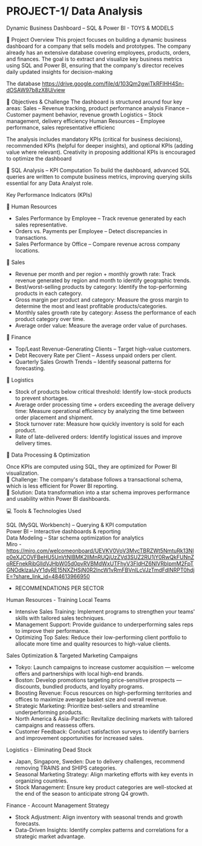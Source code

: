 # PROJECT-1/ Data Analysis
Dynamic Business Dashboard – SQL & Power BI - TOYS & MODELS

📌 Project Overview
This project focuses on building a dynamic business dashboard for a company that sells models and prototypes. The company already has an extensive database covering employees, products, orders, and finances. The goal is to extract and visualize key business metrics using SQL and Power BI, ensuring that the company's director receives daily updated insights for decision-making

The database https://drive.google.com/file/d/103Qm2gwiTkRFlHH4Sn-dOSAW97b8zX8U/view

🎯 Objectives & Challenge
The dashboard is structured around four key areas:
Sales – Revenue tracking, product performance analysis
Finance – Customer payment behavior, revenue growth
Logistics – Stock management, delivery efficiency
Human Resources – Employee performance, sales representative efficienc

The analysis includes mandatory KPIs (critical for business decisions), recommended KPIs (helpful for deeper insights), and optional KPIs (adding value where relevant). Creativity in proposing additional KPIs is encouraged to optimize the dashboard

🔎 SQL Analysis – KPI Computation
To build the dashboard, advanced SQL queries are written to compute business metrics, improving querying skills essential for any Data Analyst role.

Key Performance Indicators (KPIs)

📌 Human Resources

+ Sales Performance by Employee – Track revenue generated by each sales representative. <br>
+ Orders vs. Payments per Employee – Detect discrepancies in transactions. <br>
+ Sales Performance by Office – Compare revenue across company locations. <br>

📌 Sales

+ Revenue per month and per region + monthly growth rate: Track revenue generated by region and month to identify geographic trends. <br>
+ Best/worst-selling products by category: Identify the top-performing products in each category. <br>
+ Gross margin per product and category: Measure the gross margin to determine the most and least profitable products/categories. <br>
+ Monthly sales growth rate by category: Assess the performance of each product category over time. <br>
+ Average order value: Measure the average order value of purchases. <br>


📌 Finance

+  Top/Least Revenue-Generating Clients – Target high-value customers. <br>
+  Debt Recovery Rate per Client – Assess unpaid orders per client. <br>
+  Quarterly Sales Growth Trends – Identify seasonal patterns for forecasting. <br>

📌 Logistics

+ Stock of products below critical threshold: Identify low-stock products to prevent shortages.
+ Average order processing time + orders exceeding the average delivery time: Measure operational efficiency by analyzing the time between order placement and shipment.
+ Stock turnover rate: Measure how quickly inventory is sold for each product.
+ Rate of late-delivered orders: Identify logistical issues and improve delivery times.


🚀 Data Processing & Optimization

Once KPIs are computed using SQL, they are optimized for Power BI visualization. <br>
📌 Challenge: The company's database follows a transactional schema, which is less efficient for Power BI reporting. <br>
📌 Solution: Data transformation into a star schema improves performance and usability within Power BI dashboards. <br>

💻 Tools & Technologies Used

 SQL (MySQL Workbench) – Querying & KPI computation <br>
 Power BI – Interactive dashboards & reporting <br>
 Data Modeling – Star schema optimization for analytics <br>
 Miro - <br> https://miro.com/welcomeonboard/UEVKV0VoV3MvcTBRZWt5NmtuRk13Nlp0eXJCOVFBeHU5UnVtNlBMK2llMnRUQjUzZVd3SUZ2RU1jY0RwQkFUNnZoREFnekRibGlldVJHbW05d0pvRVBMdWxUTFhyV3FIdHZ6NlVRblpmM2FpTGNOdklzalJyY1dyRE15NXZHSjN0R2lncW1vRmFBVnlLcVJzTmdFdlNRPT0hdjE=?share_link_id=484613966950
 

+ RECOMMENDATIONS PER SECTOR

Human Resources - Training Local Teams
- Intensive Sales Training: Implement programs to strengthen your teams' skills with tailored sales techniques.
- Management Support: Provide guidance to underperforming sales reps to improve their performance.
- Optimizing Top Sales: Reduce their low-performing client portfolio to allocate more time and quality resources to high-value clients.

Sales Optimization & Targeted Marketing Campaigns
- Tokyo: Launch campaigns to increase customer acquisition — welcome offers and partnerships with local high-end brands.
- Boston: Develop promotions targeting price-sensitive prospects — discounts, bundled products, and loyalty programs.
- Boosting Revenue: Focus resources on high-performing territories and offices to maximize average basket size and overall revenue.
- Strategic Marketing: Prioritize best-sellers and streamline underperforming products.
- North America & Asia-Pacific: Revitalize declining markets with tailored campaigns and reassess offers.
- Customer Feedback: Conduct satisfaction surveys to identify barriers and improvement opportunities for increased sales.

Logistics - Eliminating Dead Stock
- Japan, Singapore, Sweden: Due to delivery challenges, recommend removing TRAINS and SHIPS categories.
- Seasonal Marketing Strategy: Align marketing efforts with key events in organizing countries.
- Stock Management: Ensure key product categories are well-stocked at the end of the season to anticipate strong Q4 growth.

Finance - Account Management Strategy
- Stock Adjustment: Align inventory with seasonal trends and growth forecasts.
- Data-Driven Insights: Identify complex patterns and correlations for a strategic market advantage.

